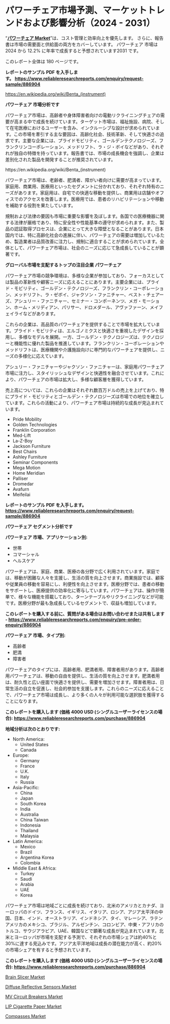 <p><h1>パワーチェア市場予測、マーケットトレンドおよび影響分析（2024 - 2031）</h1></p><p>&ldquo;<strong><a href="https://www.reliableresearchreports.com/power-chairs-r886904?utm_campaign=107&utm_medium=9&utm_source=Github&utm_content=ia&utm_term=01102024&utm_id=power-chairs">パワーチェア Market</a></strong>&rdquo;は、コスト管理と効率向上を優先します。 さらに、報告書は市場の需要面と供給面の両方をカバーしています。 パワーチェア 市場は 2024 から 12.2% に年率で成長すると予想されています2031 です。</p>
<p>このレポート全体は 180 ページです。</p>
<p><strong>レポートのサンプル PDF を入手します。&nbsp;<a href="https://www.reliableresearchreports.com/enquiry/request-sample/886904?utm_campaign=107&utm_medium=9&utm_source=Github&utm_content=ia&utm_term=01102024&utm_id=power-chairs">https://www.reliableresearchreports.com/enquiry/request-sample/886904</a></strong></p>
<p><a href="https://en.wikipedia.org/wiki/Benta_(instrument)?utm_campaign=107&utm_medium=9&utm_source=Github&utm_content=ia&utm_term=01102024&utm_id=power-chairs">https://en.wikipedia.org/wiki/Benta_(instrument)</a></p>
<p><strong>パワーチェア 市場分析です</strong></p>
<p><p>パワーチェア市場は、高齢者や身体障害者向けの電動リクライニングチェアの需要が高まる中で成長を続けています。ターゲット市場は、福祉施設、病院、そして在宅医療におけるユーザーを含み、インクルーシブな設計が求められています。この市場を牽引する主な要因は、高齢化社会、技術革新、そして快適さの追求です。主要な企業には、プライドモビリティ、ゴールデンテクノロジーズ、フランクリンコーポレーション、メッドリフト、ラ・ジ・ボイなどがあり、それぞれが独自の特徴を持っています。報告書では、市場の成長機会を強調し、企業は差別化された製品を開発することが推奨されています。</p></p>
<p>https://en.wikipedia.org/wiki/Benta_(instrument)</p>
<p><p>パワーチェア市場は、老齢者、肥満者、障がい者向けに需要が高まっています。家庭用、商業用、医療用といったセグメントに分かれており、それぞれ特有のニーズがあります。家庭用は、自宅での快適な移動を提供し、商業用は店舗やオフィスでのアクセスを改善します。医療用では、患者のリハビリテーションや移動を補助する役割を果たしています。</p><p>規制および法律の要因も市場に重要な影響を及ぼします。各国での医療機器に関する法律が厳格であり、特に安全性や性能基準の遵守が求められます。また、製品の認証取得プロセスは、企業にとって大きな障壁となることがあります。日本国内では、特に高齢化社会の進展に伴い、パワーチェアの需要は増加しているため、製造業者は品質改善に注力し、規制に適合することが求められています。全体として、パワーチェア市場は、社会のニーズに応じて急成長していることが顕著です。</p></p>
<p><strong>グローバル市場を支配するトップの注目企業 パワーチェア</strong></p>
<p><p>パワーチェア市場の競争環境は、多様な企業が参加しており、フォーカスとしては製品の革新性や顧客ニーズに応えることにあります。主要企業には、プライド・モビリティ、ゴールデン・テクノロジーズ、フランクリン・コーポレーション、メッドリフト、ラ・ゼボイ、ジャクソン・ファニチャー、ベスト・チェアーズ、アシュリー・ファニチャー、セミナー・コンポーネンツ、メガ・モーション、ホーム・メリディアン、パリサー、ドロメダール、アヴァファーン、メイフェイライなどがあります。</p><p>これらの企業は、高品質のパワーチェアを提供することで市場を拡大しています。プライド・モビリティは、エルゴノミクスと快適さを重視したデザインを採用し、多様なモデルを展開。一方、ゴールデン・テクノロジーズは、テクノロジーと機能性に優れた製品を推進しています。フランクリン・コーポレーションやメッドリフトは、医療機関や介護施設向けに専門的なパワーチェアを提供し、ニーズの多様化に応えています。</p><p>アシュリー・ファニチャーやジャクソン・ファニチャーは、家庭用パワーチェア市場に注力し、スタイリッシュなデザインと快適性を融合させています。これにより、パワーチェアの市場は拡大し、多様な顧客層を獲得しています。</p><p>売上高については、これらの企業はそれぞれ数百万ドルの売上を上げており、特にプライド・モビリティとゴールデン・テクノロジーズは市場での地位を確立しています。これらの活動により、パワーチェア市場は持続的な成長が見込まれています。</p></p>
<p><ul><li>Pride Mobility</li><li>Golden Technologies</li><li>Franklin Corporation</li><li>Med-Lift</li><li>La-Z-Boy</li><li>Jackson Furniture</li><li>Best Chairs</li><li>Ashley Furniture</li><li>Seminar Components</li><li>Mega Motion</li><li>Home Meridian</li><li>Palliser</li><li>Dromedar</li><li>Avafurn</li><li>Meifeilai</li></ul></p>
<p><strong>レポートのサンプル PDF を入手します。 <a href="https://www.reliableresearchreports.com/enquiry/request-sample/886904?utm_campaign=107&utm_medium=9&utm_source=Github&utm_content=ia&utm_term=01102024&utm_id=power-chairs">https://www.reliableresearchreports.com/enquiry/request-sample/886904</a></strong></p>
<p><strong>パワーチェア セグメント分析です</strong></p>
<p><strong>パワーチェア 市場、アプリケーション別:</strong></p>
<p><ul><li>世帯</li><li>コマーシャル</li><li>ヘルスケア</li></ul></p>
<p><p>パワーチェアは、家庭、商業、医療の各分野で広く利用されています。家庭では、移動が困難な人々を支援し、生活の質を向上させます。商業施設では、顧客や従業員の移動を容易にし、利便性を向上させます。医療分野では、患者の移動をサポートし、医療提供の効率化に寄与しています。パワーチェアは、操作が簡単で、様々な機能を搭載しており、ターンテーブルやリクライニングなどが可能です。医療分野が最も急成長しているセグメントで、収益も増加しています。</p></p>
<p><strong>このレポートを購入する前に、質問がある場合はお問い合わせまたは共有します - <a href="https://www.reliableresearchreports.com/enquiry/pre-order-enquiry/886904?utm_campaign=107&utm_medium=9&utm_source=Github&utm_content=ia&utm_term=01102024&utm_id=power-chairs">https://www.reliableresearchreports.com/enquiry/pre-order-enquiry/886904</a></strong></p>
<p><strong>パワーチェア 市場、タイプ別:</strong></p>
<p><ul><li>高齢者</li><li>肥満</li><li>障害者</li></ul></p>
<p><p>パワーチェアのタイプには、高齢者用、肥満者用、障害者用があります。高齢者用パワーチェアは、移動の自由を提供し、生活の質を向上させます。肥満者用は、耐久性と広い座面で快適さを提供し、需要を増加させます。障害者用は、日常生活の自立を促進し、社会的参加を支援します。これらのニーズに応えることで、パワーチェア市場は成長し、より多くの人々が利用可能な選択肢を獲得することになります。</p></p>
<p><strong>このレポートを購入します (価格 4000 USD (シングルユーザーライセンスの場合): <a href="https://www.reliableresearchreports.com/purchase/886904?utm_campaign=107&utm_medium=9&utm_source=Github&utm_content=ia&utm_term=01102024&utm_id=power-chairs">https://www.reliableresearchreports.com/purchase/886904</a></strong></p>
<p><strong>地域分析は次のとおりです:</strong></p>
<p><ul>
    <li>
        North America:
        <ul>
            <li>United States</li>
            <li>Canada</li>
        </ul>
    </li>
    <li>
        Europe:
        <ul>
            <li>Germany</li>
            <li>France</li>
            <li>U.K.</li>
            <li>Italy</li>
            <li>Russia</li>
        </ul>
    </li>
    <li>
        Asia-Pacific:
        <ul>
            <li>China</li>
            <li>Japan</li>
            <li>South Korea</li>
            <li>India</li>
            <li>Australia</li>
            <li>China Taiwan</li>
            <li>Indonesia</li>
            <li>Thailand</li>
            <li>Malaysia</li>
        </ul>
    </li>
    <li>
        Latin America:
        <ul>
            <li>Mexico</li>
            <li>Brazil</li>
            <li>Argentina Korea</li>
            <li>Colombia</li>
        </ul>
    </li>
    <li>
        Middle East & Africa:
        <ul>
            <li>Turkey</li>
            <li>Saudi</li>
            <li>Arabia</li>
            <li>UAE</li>
            <li>Korea</li>
        </ul>
    </li>
    </ul></p>
<p><p>パワーチェア市場は地域ごとに成長を続けており、北米のアメリカとカナダ、ヨーロッパのドイツ、フランス、イギリス、イタリア、ロシア、アジア太平洋の中国、日本、インド、オーストラリア、インドネシア、タイ、マレーシア、ラテンアメリカのメキシコ、ブラジル、アルゼンチン、コロンビア、中東・アフリカのトルコ、サウジアラビア、UAE、韓国などで顕著な成長が見込まれています。北米とヨーロッパが市場を支配する予測で、それぞれの市場シェアは約40%と30%に達する見込みです。アジア太平洋地域は成長の潜在能力が高く、約20%の市場シェアを有すると予想されています。</p></p>
<p><strong>このレポートを購入します (価格 4000 USD (シングルユーザーライセンスの場合): <a href="https://www.reliableresearchreports.com/purchase/886904?utm_campaign=107&utm_medium=9&utm_source=Github&utm_content=ia&utm_term=01102024&utm_id=power-chairs">https://www.reliableresearchreports.com/purchase/886904</a></strong></p>
<p><p><a href="https://www.linkedin.com/pulse/brain-slicer-market-forecasts-trends-impact-analysis-2024-hdfke?utm_campaign=107&utm_medium=9&utm_source=Github&utm_content=ia&utm_term=01102024&utm_id=power-chairs">Brain Slicer Market</a></p><p><a href="https://issuu.com/reportprime-2/docs/diffuse-reflective-sensors-market-s_cf829a2a302667?utm_campaign=107&utm_medium=9&utm_source=Github&utm_content=ia&utm_term=01102024&utm_id=power-chairs">Diffuse Reflective Sensors Market</a></p><p><a href="https://issuu.com/reportprime-2/docs/mv-circuit-breakers-market-size-203_ddb97bea8a7a32?utm_campaign=107&utm_medium=9&utm_source=Github&utm_content=ia&utm_term=01102024&utm_id=power-chairs">MV Circuit Breakers Market</a></p><p><a href="https://github.com/JamesCox407/Market-Research-Report-List-1/blob/main/lip-cigarette-paper-market.md?utm_campaign=107&utm_medium=9&utm_source=Github&utm_content=ia&utm_term=01102024&utm_id=power-chairs">LIP Cigarette Paper Market</a></p><p><a href="https://github.com/tacitam515l/Market-Research-Report-List-1/blob/main/compasses-market.md?utm_campaign=107&utm_medium=9&utm_source=Github&utm_content=ia&utm_term=01102024&utm_id=power-chairs">Compasses Market</a></p></p>